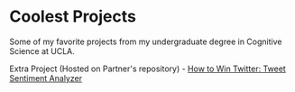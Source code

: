 # Coolest Projects

Some of my favorite projects from my undergraduate degree in Cognitive Science at UCLA.

Extra Project (Hosted on Partner's repository) - [How to Win Twitter: Tweet Sentiment Analyzer](https://github.com/Max-Potter/Pic16AProj)
